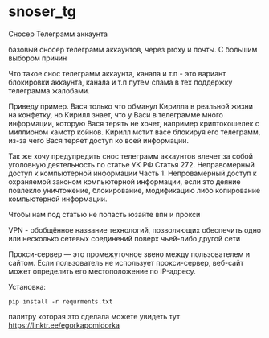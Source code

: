 # snoser_tg
Сносер Телеграмм аккаунта

базовый сносер телеграмм аккаунтов, через proxy и почты. С большим выбором причин

Что такое снос телеграмм аккаунта, канала и т.п - это вариант блокировки аккаунта, канала и т.п путем спама в тех поддержку телеграмма жалобами.

Приведу пример. Вася только что обманул Кирилла в реальной жизни на конфетку, но Кирилл знает, что у Васи в телеграмме много информации, которую Вася терять не хочет, например криптокошелек с миллионом хамстр койнов.
Кирилл мстит васе блокируя его телеграмм, из-за чего Вася теряет доступ ко всей информации.

Так же хочу предупредить снос телеграмм аккаунтов влечет за собой уголовную деятельность по статье УК РФ Статья 272. Неправомерный доступ к компьютерной информации Часть 1. Непровамерный доступ к охраняемой законом компьютерной информации, если это деяние повлекло уничтожение, блокирование, модификацию либо копирование компьютерной информации.

Чтобы нам под статью не попасть юзайте впн и прокси 

VPN - обобщённое название технологий, позволяющих обеспечить одно или несколько сетевых соединений поверх чьей-либо другой сети

Прокси-сервер — это промежуточное звено между пользователем и сайтом. Если пользователь не использует прокси-сервер, веб-сайт может определить его местоположение по IP-адресу.

Установка:

<code>pip install -r requrments.txt</code>

палитру которая это сделала можете увидеть тут https://linktr.ee/egorkapomidorka
